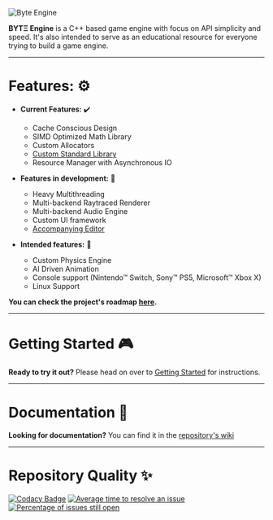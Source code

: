 ![Byte Engine](https://i.imgur.com/VRRaCOp.png)  

**BYTΞ Engine** is a C++ based game engine with focus on API simplicity and speed. It's also intended to serve as an educational resource for everyone trying to build a game engine.

---

# Features: :gear:  

- **Current Features:**  :heavy_check_mark:
  - Cache Conscious Design
  - SIMD Optimized Math Library
  - Custom Allocators
  - [Custom Standard Library](https://github.com/Game-Tek/Game-Tek-Standard-Library)
  - Resource Manager with Asynchronous IO

- **Features in development:**  :construction_worker:
  - Heavy Multithreading
  - Multi-backend Raytraced Renderer
  - Multi-backend Audio Engine
  - Custom UI framework
  - [Accompanying Editor](https://github.com/Game-Tek/Byte-Engine-Editor)

- **Intended features:**  :brain:
  - Custom Physics Engine
  - AI Driven Animation
  - Console support (Nintendo™ Switch, Sony™ PS5, Microsoft™ Xbox X)
  - Linux Support

**You can check the project's roadmap [here](https://github.com/Game-Tek/Byte-Engine/projects).**

---

# Getting Started :video_game:

**Ready to try it out?** Please head on over to [Getting Started](https://github.com/Game-Tek/Byte-Engine/wiki/Getting-Started) for instructions.

---

# Documentation :book:
**Looking for documentation?** You can find it in the [repository's wiki](https://github.com/Game-Tek/Byte-Engine/wiki)

---

# Repository Quality :sparkles:  

[![Codacy Badge](https://api.codacy.com/project/badge/Grade/5ed3417026d846cf994dd0f971111677)](https://www.codacy.com/gh/Game-Tek/Byte-Engine?utm_source=github.com&amp;utm_medium=referral&amp;utm_content=Game-Tek/Byte-Engine&amp;utm_campaign=Badge_Grade)
[![Average time to resolve an issue](http://isitmaintained.com/badge/resolution/Game-Tek/Game-Studio-Engine.svg)](http://isitmaintained.com/project/Game-Tek/Game-Studio-Engine "Average time to resolve an issue")
[![Percentage of issues still open](http://isitmaintained.com/badge/open/Game-Tek/Game-Studio-Engine.svg)](http://isitmaintained.com/project/Game-Tek/Game-Studio-Engine "Percentage of issues still open")
